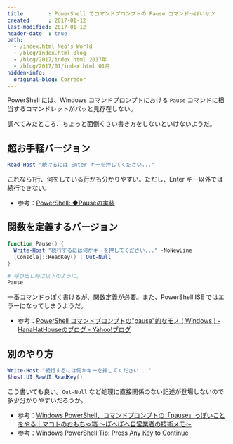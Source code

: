 ```yaml
---
title        : PowerShell でコマンドプロンプトの Pause コマンドっぽいヤツ
created      : 2017-01-12
last-modified: 2017-01-12
header-date  : true
path:
  - /index.html Neo's World
  - /blog/index.html Blog
  - /blog/2017/index.html 2017年
  - /blog/2017/01/index.html 01月
hidden-info:
  original-blog: Corredor
---
```


PowerShell には、Windows コマンドプロンプトにおける `Pause` コマンドに相当するコマンドレットがパッと見存在しない。

調べてみたところ、ちょっと面倒くさい書き方をしないといけないようだ。

## 超お手軽バージョン

```powershell
Read-Host "続けるには Enter キーを押してください..." 
```

これなら1行、何をしている行かも分かりやすい。ただし、Enter キー以外では続行できない。

- 参考：[PowerShell: ◆Pauseの実装](http://mtgpowershell.blogspot.jp/2010/06/pause_21.html)

## 関数を定義するバージョン

```powershell
function Pause() {
  Write-Host "続行するには何かキーを押してください..." -NoNewLine
  [Console]::ReadKey() | Out-Null
}

# 呼び出し時は以下のように。
Pause
```

一番コマンドっぽく書けるが、関数定義が必要。また、PowerShell ISE ではエラーになってしまうようだ。

- 参考：[PowerShell コマンドプロンプトの"pause"的なモノ ( Windows ) - HanaHatHouseのブログ - Yahoo!ブログ](http://blogs.yahoo.co.jp/hanahathouse/62725199.html)

## 別のやり方

```powershell
Write-Host "続行するには何かキーを押してください..."
$host.UI.RawUI.ReadKey()
```

こう書いても良い。`Out-Null` など処理に直接関係のない記述が登場しないので多少分かりやすいだろうか。

- 参考：[Windows PowerShell、コマンドプロンプトの「pause」っぽいことをやる｜マコトのおもちゃ箱 ～ぼへぼへ自営業者の技術メモ～](http://piyopiyocs.blog115.fc2.com/blog-entry-1029.html)
- 参考：[Windows PowerShell Tip: Press Any Key to Continue](https://technet.microsoft.com/en-us/library/ff730938.aspx)
